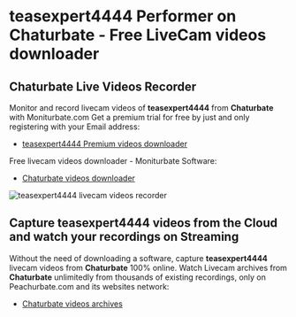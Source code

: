 # teasexpert4444 Performer on Chaturbate - Free LiveCam videos downloader

## Chaturbate Live Videos Recorder

Monitor and record livecam videos of **teasexpert4444** from **Chaturbate** with Moniturbate.com
Get a premium trial for free by just and only registering with your Email address:
* [teasexpert4444 Premium videos downloader](https://moniturbate.com/request-demo-licence-key.html)

Free livecam videos downloader - Moniturbate Software:
* [Chaturbate videos downloader](https://moniturbate.com/moniturbate-download-software.html)

![teasexpert4444 livecam videos recorder](https://peachurnet.com/templates/moniturbate-software.png)


## Capture teasexpert4444 videos from the Cloud and watch your recordings on Streaming

Without the need of downloading a software, capture **teasexpert4444** livecam videos from **Chaturbate** 100% online.
Watch Livecam archives from **Chaturbate** unlimitedly from thousands of existing recordings, only on Peachurbate.com and its websites network:
* [Chaturbate videos archives](https://peachurnet.com/)
